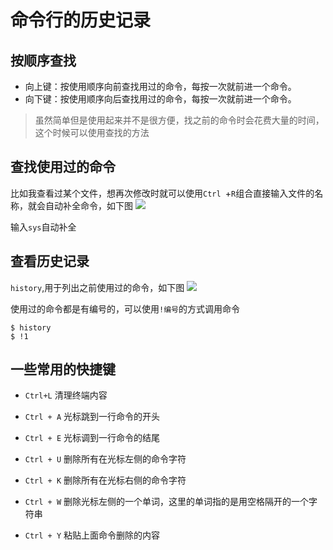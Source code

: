 # 命令行的历史记录
## 按顺序查找
* 向上键：按使用顺序向前查找用过的命令，每按一次就前进一个命令。
* 向下键：按使用顺序向后查找用过的命令，每按一次就前进一个命令。
> 虽然简单但是使用起来并不是很方便，找之前的命令时会花费大量的时间，这个时候可以使用查找的方法

##  查找使用过的命令
 比如我查看过某个文件，想再次修改时就可以使用`Ctrl
 `+`R`组合直接输入文件的名称，就会自动补全命令，如下图
  ![](https://p6-juejin.byteimg.com/tos-cn-i-k3u1fbpfcp/b76fc240717c4ec3abeb769efcaf925e~tplv-k3u1fbpfcp-zoom-1.image)

  输入`sys`自动补全
## 查看历史记录
   `history`,用于列出之前使用过的命令，如下图
  ![](https://p1-juejin.byteimg.com/tos-cn-i-k3u1fbpfcp/a9659a075a1a4523bf1137e171755c6a~tplv-k3u1fbpfcp-zoom-1.image)

  使用过的命令都是有编号的，可以使用`!编号`的方式调用命令
  ```shell
  $ history
  $ !1
  ```
## 一些常用的快捷键

 * `Ctrl+L` 清理终端内容

 * `Ctrl + A` 光标跳到一行命令的开头
 
 * `Ctrl + E` 光标调到一行命令的结尾
 
 * `Ctrl + U` 删除所有在光标左侧的命令字符
 
 * `Ctrl + K` 删除所有在光标右侧的命令字符
 
 * `Ctrl + W` 删除光标左侧的一个单词，这里的单词指的是用空格隔开的一个字符串
 
 * `Ctrl + Y` 粘贴上面命令删除的内容